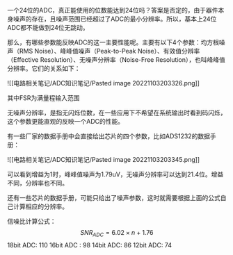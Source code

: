 
一个24位的ADC，真正能使用的位数能达到24位吗？答案是否定的，由于器件本身噪声的存在，且噪声范围已经超过了ADC的最小分辨率。所以，基本上24位ADC都不能做到24位无跳动。

  那么，有哪些参数能反映ADC的这一主要性能呢。主要有以下4个参数：均方根噪声（RMS Noise）、峰峰值噪声（Peak-to-Peak Noise）、有效值分辨率（Effective Resolution）、无噪声分辨率（Noise-Free Resolution），也叫峰峰值分辨率。它们的关系如下：

![[电路相关笔记/ADC知识笔记/Pasted image 20221103203326.png]]

  其中FSR为满量程输入范围

  无噪声分辨率，是指无闪烁位数，在一些应用下不希望在系统输出时看到码闪烁，这个参数更能直观的反映一个ADC的性能。

  有一些厂家的数据手册中会直接给出芯片的四个参数，比如ADS1232的数据手册：

![[电路相关笔记/ADC知识笔记/Pasted image 20221103203345.png]]

 可以看到增益为1时，峰峰值噪声为1.79uV，无噪声分辨率可以达到21.4位。增益不同，分辨率也不同。

  还有一些芯片的数据手册，可能只给出了噪声参数，这时就需要根据上面的公式自己计算相应的分辨率。

信噪比计算公式：$$
SNR_{ADC}= 6.02\times n + 1.76
$$
18bit ADC:   110
16bit ADC :  98
14bit ADC:   86
12bit ADC:   74

